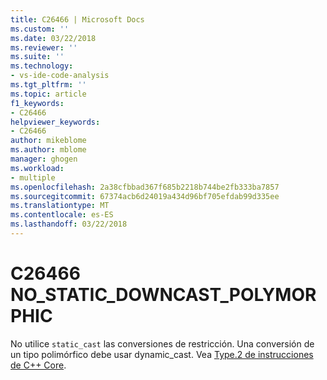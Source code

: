 ```yaml
---
title: C26466 | Microsoft Docs
ms.custom: ''
ms.date: 03/22/2018
ms.reviewer: ''
ms.suite: ''
ms.technology:
- vs-ide-code-analysis
ms.tgt_pltfrm: ''
ms.topic: article
f1_keywords:
- C26466
helpviewer_keywords:
- C26466
author: mikeblome
ms.author: mblome
manager: ghogen
ms.workload:
- multiple
ms.openlocfilehash: 2a38cfbbad367f685b2218b744be2fb333ba7857
ms.sourcegitcommit: 67374acb6d24019a434d96bf705efdab99d335ee
ms.translationtype: MT
ms.contentlocale: es-ES
ms.lasthandoff: 03/22/2018
---
```

# <a name="c26466-nostaticdowncastpolymorphic"></a>C26466 NO_STATIC_DOWNCAST_POLYMORPHIC
  No utilice `static_cast` las conversiones de restricción. Una conversión de un tipo polimórfico debe usar dynamic_cast. Vea [Type.2 de instrucciones de C++ Core](https://github.com/isocpp/CppCoreGuidelines/blob/master/CppCoreGuidelines.md#Pro-type-downcast).

